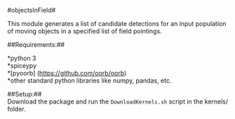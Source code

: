#objectsInField#


This module generates a list of candidate detections for an input
population of moving objects in a specified list of field pointings.

##Requirements:##  

*python 3  
*spiceypy  
*[pyoorb] (https://github.com/oorb/oorb)  
*other standard python libraries like numpy, pandas, etc.  
  
##Setup:##  
Download the package and run the `DownloadKernels.sh` script
in the kernels/ folder.
